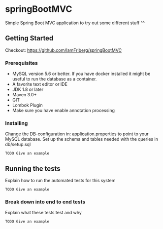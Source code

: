 # springBootMVC
Simple Spring Boot MVC application to try out some different stuff ^^

## Getting Started
Checkout: https://github.com/IamFriberg/springBootMVC

### Prerequisites
* MySQL version 5.6 or better. If you have docker installed it might be useful to run the database as a container.
* A favorite text editor or IDE
* JDK 1.8 or later
* Maven 3.0+
* GIT
* Lombok Plugin
* Make sure you have enable annotation processing

### Installing
Change the DB-configuration in: application.properties to point to your MySQL database.
Set up the schema and tables needed with the queries in db/setup.sql

```
TODO Give an example
```


## Running the tests

Explain how to run the automated tests for this system

```
TODO Give an example
```

### Break down into end to end tests

Explain what these tests test and why

```
TODO Give an example
```


